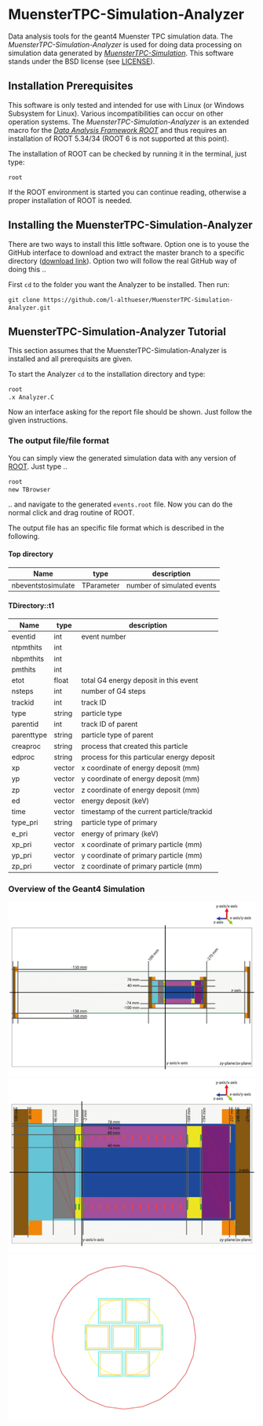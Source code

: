 # MuensterTPC-Simulation-Analyzer
Data analysis tools for the geant4 Muenster TPC simulation data.
The *MuensterTPC-Simulation-Analyzer* is used for doing data processing on simulation data generated by [*MuensterTPC-Simulation*](https://github.com/l-althueser/MuensterTPC-Simulation). This software stands under the BSD license (see [LICENSE](./LICENSE.md)).

## Installation Prerequisites
This software is only tested and intended for use with Linux (or Windows Subsystem for Linux). Various incompatibilities can occur on other operation systems. The *MuensterTPC-Simulation-Analyzer* is an extended macro for the [*Data Analysis Framework ROOT*](https://root.cern.ch/) and thus requires an installation of ROOT 5.34/34 (ROOT 6 is not supported at this point).  
  
The installation of ROOT can be checked by running it in the terminal, just type:
```
root
```
If the ROOT environment is started you can continue reading, otherwise a proper installation of ROOT is needed.  

## Installing the MuensterTPC-Simulation-Analyzer
There are two ways to install this little software. Option one is to youse the GitHub interface to download and extract the master branch to a specific directory ([download link](https://github.com/l-althueser/MuensterTPC-Simulation-Analyzer/archive/master.zip)). Option two will follow the real GitHub way of doing this ..  

First `cd` to the folder you want the Analyzer to be installed. Then run:
```
git clone https://github.com/l-althueser/MuensterTPC-Simulation-Analyzer.git
```

## MuensterTPC-Simulation-Analyzer Tutorial
This section assumes that the MuensterTPC-Simulation-Analyzer is installed and all prerequisits are given.  

To start the Analyzer `cd` to the installation directory and type:
```
root
.x Analyzer.C
```
Now an interface asking for the report file should be shown. Just follow the given instructions.

### The output file/file format
You can simply view the generated simulation data with any version of [ROOT](https://root.cern.ch/). Just type ..
```
root
new TBrowser
```
.. and navigate to the generated `events.root` file. Now you can do the normal click and drag routine of ROOT.  

The output file has an specific file format which is described in the following.
#### Top directory
| Name | type | description |  
| --- | --- | --- |
| nbeventstosimulate | TParameter<int> | number of simulated events |  

#### TDirectory::t1
| Name | type | description |  
| --- | --- | --- |
| eventid | int | event number |
| ntpmthits | int | |
| nbpmthits | int | |
| pmthits | int | |
| etot | float | total G4 energy deposit in this event |
| nsteps | int | number of G4 steps |
| trackid  | int | track ID |
| type  | string | particle type |
| parentid  | int | track ID of parent |
| parenttype  | string | particle type of parent |
| creaproc  | string | process that created this particle |
| edproc  | string | process for this particular energy deposit |
| xp  | vector<float> | x coordinate of energy deposit (mm) |
| yp  | vector<float> | y coordinate of energy deposit (mm) |
| zp  | vector<float> | z coordinate of energy deposit (mm) |
| ed  | vector<float> | energy deposit (keV) |
| time  | vector<float> | timestamp of the current particle/trackid |
| type_pri  | string | particle type of primary  |
| e_pri  | vector<float> | energy of primary (keV) |
| xp_pri  | vector<float> | x coordinate of primary particle (mm) |
| yp_pri  | vector<float> | y coordinate of primary particle (mm) |
| zp_pri  | vector<float> | z coordinate of primary particle (mm) |

### Overview of the Geant4 Simulation
![Overview_01](/drawings/muensterTPCsim_overview_01.png)
![Overview_02](/drawings/muensterTPCsim_overview_02.png)
![Overview_PMTholder](/drawings/muensterTPCsim_pmtholder_top_wireframe.pdf.jpg)
